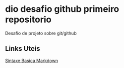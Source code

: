 # dio desafio github primeiro repositorio
Desafio de projeto sobre git/github

## Links Uteis
[Sintaxe Basica Markdown](https://www.markdownguide.org/basic-syntax/)
